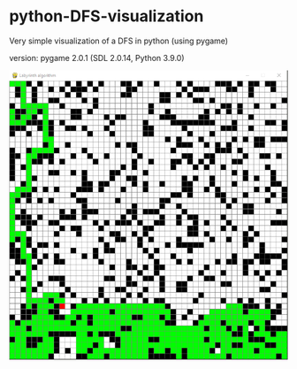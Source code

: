 # python-DFS-visualization
Very simple visualization of a DFS in python (using pygame)

version: pygame 2.0.1 (SDL 2.0.14, Python 3.9.0)

![alt text](https://github.com/j00nas/python-DFS-visualization/blob/main/DFS_vis.png?raw=true)


